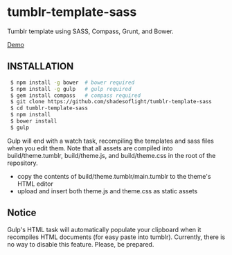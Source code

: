 tumblr-template-sass
====================

Tumblr template using SASS, Compass, Grunt, and Bower.

<a href="http://gaming-thrones.tumblr.com">Demo</a>

## INSTALLATION
```bash
 $ npm install -g bower  # bower required
 $ npm install -g gulp   # gulp required
 $ gem install compass   # compass required
 $ git clone https://github.com/shadesoflight/tumblr-template-sass
 $ cd tumblr-template-sass
 $ npm install
 $ bower install
 $ gulp
```

Gulp will end with a watch task, recompiling the templates and sass files when you edit them.
Note that all assets are compiled into build/theme.tumblr, build/theme.js, and build/theme.css in the root of the repository.

 - copy the contents of build/theme.tumblr/main.tumblr to the theme's HTML editor
 - upload and insert both theme.js and theme.css as static assets


## Notice
Gulp's HTML task will automatically populate your clipboard when it recompiles HTML documents (for easy paste into tumblr).
Currently, there is no way to disable this feature.  Please, be prepared.

